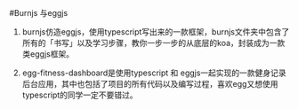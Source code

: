 #Burnjs 与eggjs

1. burnjs仿造eggjs，使用typescript写出来的一款框架，burnjs文件夹中包含了所有的「书写」以及学习步骤，教你一步一步的从底层的koa，封装成为一款类eggjs框架。

2. egg-fitness-dashboard是使用typescript 和 eggjs一起实现的一款健身记录后台应用，其中也包括了项目的所有代码以及编写过程，喜欢egg又想使用typescript的同学一定不要错过。


